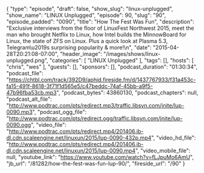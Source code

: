 {
  "type": "episode",
  "draft": false,
  "show_slug": "linux-unplugged",
  "show_name": "LINUX Unplugged",
  "episode": 90,
  "slug": "90",
  "episode_padded": "0090",
  "title": "How The Fest Was Fun",
  "description": "Exclusive interviews from the floor of LinuxFest Northwest 2015, meet the man who brought Netflix to Linux, how Intel builds the MinnowBoard for Linux, the state of ZFS on Linux. Plus a quick look at Plasma 5.3, Telegram\u2019s surprising popularity & more!\n",
  "date": "2015-04-28T20:21:08-07:00",
  "header_image": "/images/shows/linux-unplugged.png",
  "categories": [
    "LINUX Unplugged"
  ],
  "tags": [],
  "hosts": [
    "chris",
    "wes"
  ],
  "guests": [],
  "sponsors": [],
  "podcast_duration": "01:30:34",
  "podcast_file": "https://chtbl.com/track/392D9/aphid.fireside.fm/d/1437767933/f31a453c-fa15-491f-8618-3f71f1d565e5/c47beddc-74af-45bb-a9f5-47b96fba53cb.mp3",
  "podcast_bytes": 43860130,
  "podcast_chapters": null,
  "podcast_alt_file": "http://www.podtrac.com/pts/redirect.mp3/traffic.libsyn.com/jnite/lup-0090.mp3",
  "podcast_ogg_file": "http://www.podtrac.com/pts/redirect.ogg/traffic.libsyn.com/jnite/lup-0090.ogg",
  "video_file": "http://www.podtrac.com/pts/redirect.mp4/201406.jb-dl.cdn.scaleengine.net/linuxun/2015/lup-0090-432p.mp4",
  "video_hd_file": "http://www.podtrac.com/pts/redirect.mp4/201406.jb-dl.cdn.scaleengine.net/linuxun/2015/lup-0090.mp4",
  "video_mobile_file": null,
  "youtube_link": "https://www.youtube.com/watch?v=fLJpuMo6AmU",
  "jb_url": "/81282/how-the-fest-was-fun-lup-90/",
  "fireside_url": "/90"
}

